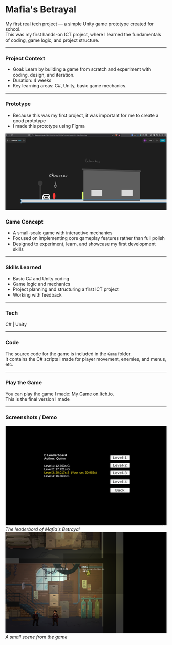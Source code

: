 # Mafia's Betrayal

My first real tech project — a simple Unity game prototype created for school.  
This was my first hands-on ICT project, where I learned the fundamentals of coding, game logic, and project structure.

---

### Project Context
- Goal: Learn by building a game from scratch and experiment with coding, design, and iteration.  
- Duration: 4 weeks  
- Key learning areas: C#, Unity, basic game mechanics.

---

### Prototype
- Because this was my first project, it was important for me to create a good prototype
- I made this prototype using Figma

![Prototype](Assets/Prototype.png) 
  

### Game Concept
- A small-scale game with interactive mechanics  
- Focused on implementing core gameplay features rather than full polish  
- Designed to experiment, learn, and showcase my first development skills

---

### Skills Learned
- Basic C# and Unity coding  
- Game logic and mechanics  
- Project planning and structuring a first ICT project  
- Working with feedback

---

### Tech
C# | Unity  

---

### Code
The source code for the game is included in the `Game` folder.  
It contains the C# scripts I made for player movement, enemies, and menus, etc.


---

### Play the Game

You can play the game I made: [My Game on Itch.io](https://quinny88.itch.io/mafias-betrayal).  
This is the final version I made

---

### Screenshots / Demo
![Main Menu](Assets/mainMenu.png) 
*The leaderbord of Mafia's Betrayal*
![Gameplay](Assets/gamePlay.png)
*A small scene from the game*
